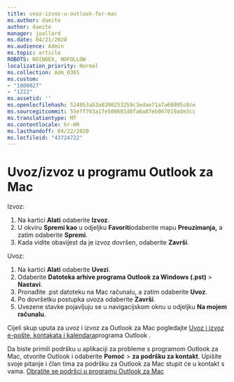 ```yaml
---
title: uvoz-izvoz-u-outlook-for-mac
ms.author: daeite
author: daeite
manager: joallard
ms.date: 04/21/2020
ms.audience: Admin
ms.topic: article
ROBOTS: NOINDEX, NOFOLLOW
localization_priority: Normal
ms.collection: Adm_O365
ms.custom:
- "1800027"
- "1222"
ms.assetid: ''
ms.openlocfilehash: 524053a53a8390253259c3edae71a7a60995c8ce
ms.sourcegitcommit: 55eff703a17e500681d8fa6a87eb067019ade3cc
ms.translationtype: MT
ms.contentlocale: hr-HR
ms.lasthandoff: 04/22/2020
ms.locfileid: "43724722"
---
```

# <a name="importexport-in-outlook-for-mac"></a>Uvoz/izvoz u programu Outlook za Mac 

Izvoz:
1. Na kartici **Alati** odaberite **Izvoz**.
2. U okviru **Spremi kao** u odjeljku **Favoriti**odaberite mapu **Preuzimanja,** a zatim odaberite **Spremi**.
3. Kada vidite obavijest da je izvoz dovršen, odaberite **Završi**.

Uvoz:
1. Na kartici **Alati** odaberite **Uvezi**.
2. Odaberite **Datoteka arhive programa Outlook za Windows (.pst)** > **Nastavi**.
3. Pronađite .pst datoteku na Mac računalu, a zatim odaberite **Uvoz**.
4. Po dovršetku postupka uvoza odaberite **Završi**.
5. Uvezene stavke pojavljuju se u navigacijskom oknu u odjeljku **Na mojem računalu**.

Cijeli skup uputa za uvoz i izvoz za Outlook za Mac pogledajte [Uvoz i izvoz e-pošte, kontakata i kalendara](https://support.office.com/article/92577192-3881-4502-b79d-c3bbada6c8ef#ID0EAACAAA=Mac)programa Outlook . 

Da biste primili podršku u aplikaciji za probleme s programom Outlook za Mac, otvorite Outlook i odaberite **Pomoć** > **za podršku za kontakt**. Upišite svoje pitanje i član tima za podršku za Outlook za Mac stupit će u kontakt s vama. [Obratite se podršci u programu Outlook za Mac](https://go.microsoft.com/fwlink/?linkid=2002400&clcid=0x409)